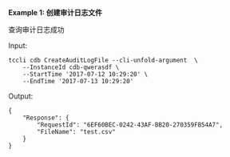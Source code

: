 **Example 1: 创建审计日志文件**

查询审计日志成功

Input: 

```
tccli cdb CreateAuditLogFile --cli-unfold-argument  \
    --InstanceId cdb-qwerasdf \
    --StartTime '2017-07-12 10:29:20' \
    --EndTime '2017-07-13 10:29:20'
```

Output: 
```
{
    "Response": {
        "RequestId": "6EF60BEC-0242-43AF-BB20-270359FB54A7",
        "FileName": "test.csv"
    }
}
```

